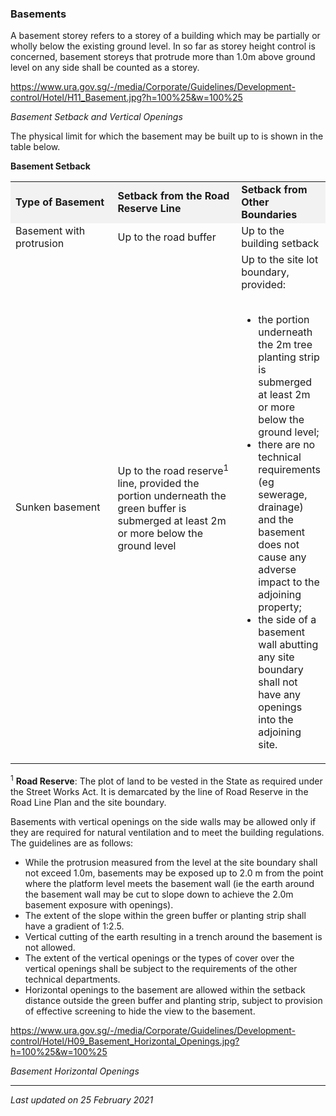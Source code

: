 ### Basements

A basement storey refers to a storey of a building which may be
partially or wholly below the existing ground level. In so far as storey
height control is concerned, basement storeys that protrude more than
1.0m above ground level on any side shall be counted as a storey. 

<https://www.ura.gov.sg/-/media/Corporate/Guidelines/Development-control/Hotel/H11_Basement.jpg?h=100%25&w=100%25>

*Basement Setback and Vertical Openings*

The physical limit for which the basement may be built up to is shown in
the table below.

**Basement Setback**

<table>
<colgroup>
<col style="width: 33%" />
<col style="width: 33%" />
<col style="width: 33%" />
</colgroup>
<tbody>
<tr class="odd">
<td style="width: 20%; background-color: #f2f2f2"><strong>Type of
Basement</strong></td>
<td style="width: 40%; background-color: #f2f2f2"><strong>Setback from
the Road Reserve Line</strong></td>
<td style="width: 40%; background-color: #f2f2f2"><strong>Setback from
Other Boundaries</strong></td>
</tr>
<tr class="even">
<td>Basement with protrusion</td>
<td>Up to the road buffer</td>
<td>Up to the building setback</td>
</tr>
<tr class="odd">
<td>Sunken basement</td>
<td>Up to the road reserve<sup>1</sup> line, provided the portion
underneath the green buffer is submerged at least 2m or more below the
ground level</td>
<td>Up to the site lot boundary, provided:<br />
<br />
&#10;<ul>
<li>the portion underneath the 2m tree planting strip is submerged at
least 2m or more below the ground level;</li>
<li>there are no technical requirements (eg sewerage, drainage) and the
basement does not cause any adverse impact to the adjoining
property;</li>
<li>the side of a basement wall abutting any site boundary shall not
have any openings into the adjoining site.</li>
</ul></td>
</tr>
</tbody>
</table>

  

<sup>1</sup> **Road Reserve**: The plot of land to be vested in the
State as required under the Street Works Act. It is demarcated by the
line of Road Reserve in the Road Line Plan and the site boundary.

Basements with vertical openings on the side walls may be allowed only
if they are required for natural ventilation and to meet the building
regulations. The guidelines are as follows:

-   While the protrusion measured from the level at the site boundary
    shall not exceed 1.0m, basements may be exposed up to 2.0 m from the
    point where the platform level meets the basement wall (ie the earth
    around the basement wall may be cut to slope down to achieve the
    2.0m basement exposure with openings).
-   The extent of the slope within the green buffer or planting strip
    shall have a gradient of 1:2.5.
-   Vertical cutting of the earth resulting in a trench around the
    basement is not allowed.
-   The extent of the vertical openings or the types of cover over the
    vertical openings shall be subject to the requirements of the other
    technical departments.
-   Horizontal openings to the basement are allowed within the setback
    distance outside the green buffer and planting strip, subject to
    provision of effective screening to hide the view to the basement.

<https://www.ura.gov.sg/-/media/Corporate/Guidelines/Development-control/Hotel/H09_Basement_Horizontal_Openings.jpg?h=100%25&w=100%25>

*Basement Horizontal Openings*

------------------------------------------------------------------------

*Last updated on *25 February 2021**
